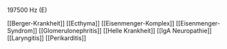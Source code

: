 197500 Hz (E)

[[Berger-Krankheit]]
[[Ecthyma]]
[[Eisenmenger-Komplex]]
[[Eisenmenger-Syndrom]]
[[Glomerulonephritis]]
[[Helle Krankheit]]
[[IgA Neuropathie]]
[[Laryngitis]]
[[Perikarditis]]